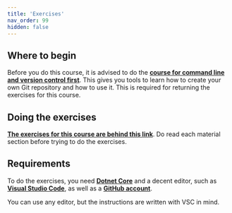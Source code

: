```yaml
---
title: 'Exercises'
nav_order: 99
hidden: false
---
```


## Where to begin

Before you do this course, it is advised to do the [**course for command line and version control first**](https://centria.github.io/console/). This gives you tools to learn how to create your own Git repository and how to use it. This is required for returning the exercises for this course.

## Doing the exercises

[**The exercises for this course are behind this link**](https://github.com/centria/coding-exercises). Do read each material section before trying to do the exercises.

## Requirements

To do the exercises, you need [**Dotnet Core**](https://dotnet.microsoft.com/download) and a decent editor, such as [**Visual Studio Code**](https://code.visualstudio.com/), as well as a [**GitHub account**](https://github.com/).

You can use any editor, but the instructions are written with VSC in mind.
